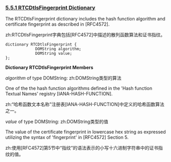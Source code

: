 ### [5.5.1 RTCDtlsFingerprint Dictionary](http://w3c.github.io/webrtc-pc/#rtcdtlsfingerprint)

The RTCDtlsFingerprint dictionary includes the hash function algorithm and certificate fingerprint as described in [RFC4572].

zh:RTCDtlsFingerprint字典包括[RFC4572]中描述的散列函数算法和证书指纹。

```
dictionary RTCDtlsFingerprint {
             DOMString algorithm;
             DOMString value;
};
```

**Dictionary RTCDtlsFingerprint Members**

*algorithm* of type DOMString:
zh:DOMString类型的算法

One of the the hash function algorithms defined in the 'Hash function Textual Names' registry [IANA-HASH-FUNCTION].

zh:“哈希函数文本名称”注册表[IANA-HASH-FUNCTION]中定义的哈希函数算法之一。

*value* of type DOMString:
zh:DOMString类型的值

The value of the certificate fingerprint in lowercase hex string as expressed utilizing the syntax of 'fingerprint' in [RFC4572] Section 5.

zh:使用[RFC4572]第5节中“指纹”的语法表示的小写十六进制字符串中的证书指纹的值。
